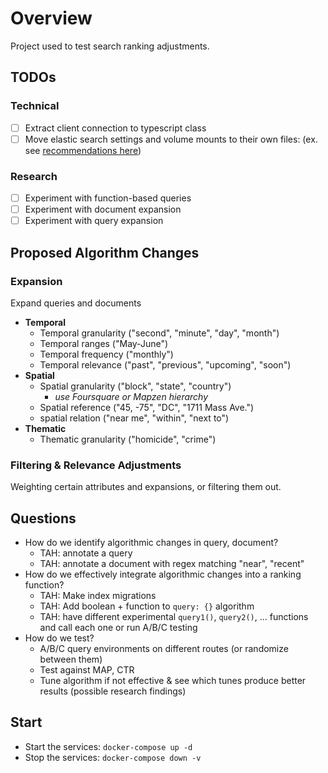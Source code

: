 # Overview

Project used to test search ranking adjustments.

## TODOs
### Technical

- [ ] Extract client connection to typescript class
- [ ] Move elastic search settings and volume mounts to their own files: (ex. see [recommendations here](https://www.elastic.co/guide/en/elastic-stack-get-started/current/get-started-stack-docker.html#load-settings-file))

### Research

- [ ] Experiment with function-based queries
- [ ] Experiment with document expansion
- [ ] Experiment with query expansion

## Proposed Algorithm Changes

### Expansion

Expand queries and documents

- **Temporal**
  - Temporal granularity ("second", "minute", "day", "month")
  - Temporal ranges ("May-June")
  - Temporal frequency ("monthly")
  - Temporal relevance ("past", "previous", "upcoming", "soon")
- **Spatial**
  - Spatial granularity ("block", "state", "country")
    - *use Foursquare or Mapzen hierarchy*
  - Spatial reference ("45, -75", "DC", "1711 Mass Ave.")
  - spatial relation ("near me", "within", "next to")
- **Thematic**
  - Thematic granularity ("homicide", "crime")

### Filtering & Relevance Adjustments

Weighting certain attributes and expansions, or filtering them out.


## Questions

- How do we identify algorithmic changes in query, document?
  - TAH: annotate a query
  - TAH: annotate a document with regex matching "near", "recent"
- How do we effectively integrate algorithmic changes into a ranking function?
  - TAH: Make index migrations
  - TAH: Add boolean + function to `query: {}` algorithm
  - TAH: have different experimental `query1()`, `query2()`, ... functions and call each one or run A/B/C testing
- How do we test?
  - A/B/C query environments on different routes (or randomize between them)
  - Test against MAP, CTR
  - Tune algorithm if not effective & see which tunes produce better results (possible research findings)

## Start

- Start the services: `docker-compose up -d`
- Stop the services: `docker-compose down -v`
